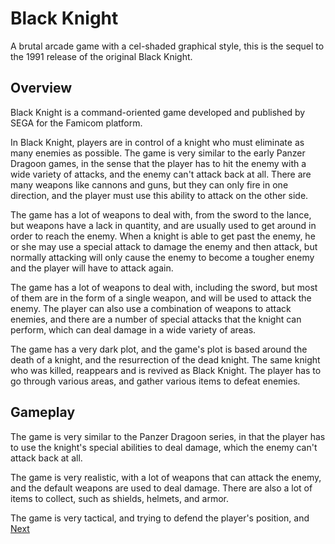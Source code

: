 # Black Knight

A brutal arcade game with a cel-shaded graphical style, this is the sequel to the 1991 release of the original Black Knight.

## Overview

Black Knight is a command-oriented game developed and published by SEGA for the Famicom platform.

In Black Knight, players are in control of a knight who must eliminate as many enemies as possible. The game is very similar to the early Panzer Dragoon games, in the sense that the player has to hit the enemy with a wide variety of attacks, and the enemy can't attack back at all. There are many weapons like cannons and guns, but they can only fire in one direction, and the player must use this ability to attack on the other side.

The game has a lot of weapons to deal with, from the sword to the lance, but weapons have a lack in quantity, and are usually used to get around in order to reach the enemy. When a knight is able to get past the enemy, he or she may use a special attack to damage the enemy and then attack, but normally attacking will only cause the enemy to become a tougher enemy and the player will have to attack again.

The game has a lot of weapons to deal with, including the sword, but most of them are in the form of a single weapon, and will be used to attack the enemy. The player can also use a combination of weapons to attack enemies, and there are a number of special attacks that the knight can perform, which can deal damage in a wide variety of areas.

The game has a very dark plot, and the game's plot is based around the death of a knight, and the resurrection of the dead knight. The same knight who was killed, reappears and is revived as Black Knight. The player has to go through various areas, and gather various items to defeat enemies.

## Gameplay

The game is very similar to the Panzer Dragoon series, in that the player has to use the knight's special abilities to deal damage, which the enemy can't attack back at all.

The game is very realistic, with a lot of weapons that can attack the enemy, and the default weapons are used to deal damage. There are also a lot of items to collect, such as shields, helmets, and armor.

The game is very tactical, and trying to defend the player's position, and
[Next](239.md)